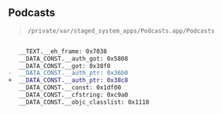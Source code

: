 ## Podcasts

> `/private/var/staged_system_apps/Podcasts.app/Podcasts`

```diff

   __TEXT.__eh_frame: 0x7038
   __DATA_CONST.__auth_got: 0x5808
   __DATA_CONST.__got: 0x38f0
-  __DATA_CONST.__auth_ptr: 0x36b0
+  __DATA_CONST.__auth_ptr: 0x38c8
   __DATA_CONST.__const: 0x1df00
   __DATA_CONST.__cfstring: 0xc9a0
   __DATA_CONST.__objc_classlist: 0x1118

```
